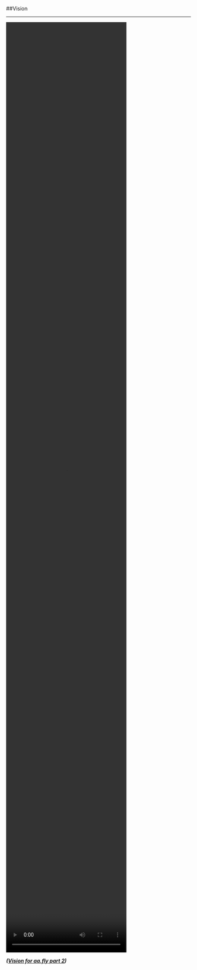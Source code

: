 <!-- .slide: data-background="resources/footer.svg" data-background-size="contain" data-background-position="bottom"  -->

##Vision
- - -
<video data-autoplay controls height="65%" width="65%" src="resources/kyle-brown-aa.fly-vision-GMT20170927-175822-02.mp4"></video>

_**([Vision for aa.fly part 2](resources/kyle-brown-aa.fly-vision-GMT20170927-175822-02.mp4))**_  <!-- .element: style="color:maroon; font-size: .5em" -->

<aside class="notes">
</aside>

<br/>
<br/>
<br/>
<br/>
<br/>
<br/>
<br/>
<br/>
<br/>
<br/>
<br/>
<br/>
<br/>
<br/>
<br/>
<br/>
<br/>
<br/>
<br/>
<br/>
<br/>
<br/>
<br/>
